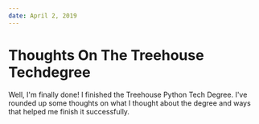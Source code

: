 ```yaml
---
date: April 2, 2019
---
```


# Thoughts On The Treehouse Techdegree

Well, I'm finally done! I finished the Treehouse Python Tech Degree. I've rounded up some thoughts on what I thought about 
the degree and ways that helped me finish it successfully.
<!--more-->


